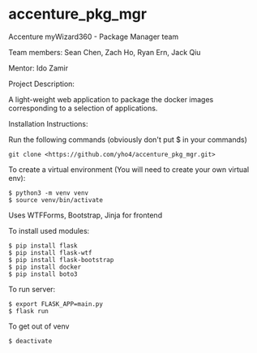 # accenture_pkg_mgr
Accenture myWizard360 - Package Manager team

Team members: Sean Chen, Zach Ho, Ryan Ern, Jack Qiu

Mentor: Ido Zamir

Project Description:

A light-weight web application to package the docker images corresponding to a selection of applications.

Installation Instructions:

Run the following commands (obviously don't put $ in your commands)
```
git clone <https://github.com/yho4/accenture_pkg_mgr.git>
```
To create a virtual environment (You will need to create your own virtual env):
```
$ python3 -m venv venv
$ source venv/bin/activate
```
Uses WTFForms, Bootstrap, Jinja for frontend

To install used modules:
```
$ pip install flask
$ pip install flask-wtf
$ pip install flask-bootstrap
$ pip install docker
$ pip install boto3
```

To run server:
```
$ export FLASK_APP=main.py
$ flask run
```

To get out of venv
```
$ deactivate
```
